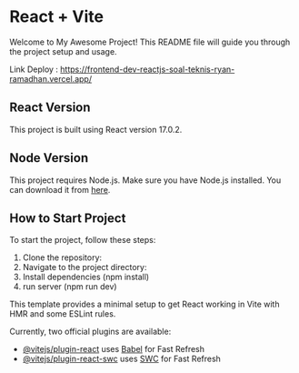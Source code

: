 # React + Vite

Welcome to My Awesome Project! This README file will guide you through the project setup and usage.

Link Deploy : https://frontend-dev-reactjs-soal-teknis-ryan-ramadhan.vercel.app/

## React Version
This project is built using React version 17.0.2.

## Node Version
This project requires Node.js. Make sure you have Node.js installed. You can download it from [here](https://nodejs.org/).

## How to Start Project
To start the project, follow these steps:

1. Clone the repository:
2. Navigate to the project directory:
3. Install dependencies (npm install)
4. run server (npm run dev)


This template provides a minimal setup to get React working in Vite with HMR and some ESLint rules.

Currently, two official plugins are available:

- [@vitejs/plugin-react](https://github.com/vitejs/vite-plugin-react/blob/main/packages/plugin-react/README.md) uses [Babel](https://babeljs.io/) for Fast Refresh
- [@vitejs/plugin-react-swc](https://github.com/vitejs/vite-plugin-react-swc) uses [SWC](https://swc.rs/) for Fast Refresh
